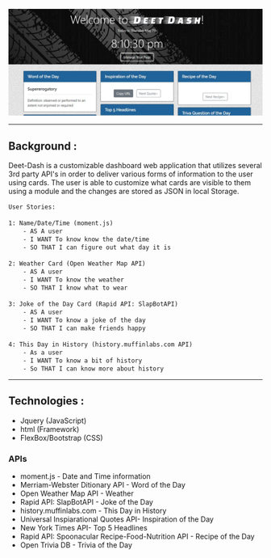 
![](./images/readMe.JPG)

---
## Background :
Deet-Dash is a customizable dashboard web application that utilizes several 3rd party API's in order to deliver various forms of information to the user using cards. The user is able to customize what cards are visible to them using a module and the changes are stored as JSON in local Storage.

```
User Stories: 

1: Name/Date/Time (moment.js)
    - AS A user 
    - I WANT To know know the date/time
    - SO THAT I can figure out what day it is

2: Weather Card (Open Weather Map API)
    - AS A user 
    - I WANT To know the weather
    - SO THAT I know what to wear

3: Joke of the Day Card (Rapid API: SlapBotAPI)
    - AS A user 
    - I WANT To know a joke of the day
    - SO THAT I can make friends happy

4: This Day in History (history.muffinlabs.com API)
    - As a user
    - I WANT To know a bit of history
    - So THAT I can know more about history
```
---
## Technologies :
- Jquery (JavaScript)
- html (Framework)
- FlexBox/Bootstrap (CSS)

### APIs
* moment.js - Date and Time information
* Merriam-Webster Ditionary API - Word of the Day
* Open Weather Map API - Weather
* Rapid API: SlapBotAPI - Joke of the Day
* history.muffinlabs.com - This Day in History
* Universal Inspiarational Quotes API- Inspiration of the Day
* New York Times API- Top 5 Headlines
* Rapid API: Spoonacular Recipe-Food-Nutrition API - Recipe of the Day
* Open Trivia DB - Trivia of the Day

